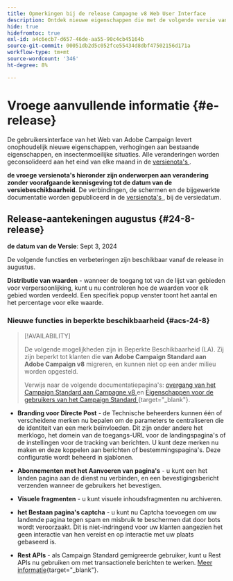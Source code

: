 ```yaml
---
title: Opmerkingen bij de release Campagne v8 Web User Interface
description: Ontdek nieuwe eigenschappen die met de volgende versie van het Gebruikersinterface van het Web van de Campagne komen
hide: true
hidefromtoc: true
exl-id: a4c6ecb7-d657-46de-aa55-90c4cb45164b
source-git-commit: 00051db2d5c052fce55434d8dbf47502156d171a
workflow-type: tm+mt
source-wordcount: '346'
ht-degree: 8%

---
```


# Vroege aanvullende informatie {#e-release}

De gebruikersinterface van het Web van Adobe Campaign levert onophoudelijk nieuwe eigenschappen, verhogingen aan bestaande eigenschappen, en insectenmoeilijke situaties. Alle veranderingen worden geconsolideerd aan het eind van elke maand in de [ versienota&#39;s ](release-notes.md).

**de vroege versienota&#39;s hieronder zijn onderworpen aan verandering zonder voorafgaande kennisgeving tot de datum van de versiebeschikbaarheid**. De verbindingen, de schermen en de bijgewerkte documentatie worden gepubliceerd in de [ versienota&#39;s ](release-notes.md), bij de versiedatum.

## Release-aantekeningen augustus {#24-8-release}

**de datum van de Versie**: Sept 3, 2024

De volgende functies en verbeteringen zijn beschikbaar vanaf de release in augustus.

**Distributie van waarden** - wanneer de toegang tot van de lijst van gebieden voor verpersoonlijking, kunt u nu controleren hoe de waarden voor elk gebied worden verdeeld. Een specifiek popup venster toont het aantal en het percentage voor elke waarde.


### Nieuwe functies in beperkte beschikbaarheid {#acs-24-8}

>[!AVAILABILITY]
>
>De volgende mogelijkheden zijn in Beperkte Beschikbaarheid (LA). Zij zijn beperkt tot klanten die **van Adobe Campaign Standard aan Adobe Campaign v8** migreren, en kunnen niet op een ander milieu worden opgesteld.
>
>Verwijs naar de volgende documentatiepagina&#39;s: [ overgang van het Campaign Standard aan Campagne v8 ](../rn/acs-migration.md) en [ Eigenschappen voor de gebruikers van het Campaign Standard ](https://experienceleague.adobe.com/docs/experience-cloud/campaign/campaign-standard-migration-home.html) {target="_blank"}.

* **Branding voor Directe Post** - de Technische beheerders kunnen één of verscheidene merken nu bepalen om de parameters te centraliseren die de identiteit van een merk beïnvloeden. Dit zijn onder andere het merklogo, het domein van de toegangs-URL voor de landingspagina&#39;s of de instellingen voor de tracking van berichten. U kunt deze merken nu maken en deze koppelen aan berichten of bestemmingspagina&#39;s. Deze configuratie wordt beheerd in sjablonen.

* **Abonnementen met het Aanvoeren van pagina&#39;s** - u kunt een het landen pagina aan de dienst nu verbinden, en een bevestigingsbericht verzenden wanneer de gebruikers het bevestigen.

* **Visuele fragmenten** - u kunt visuele inhoudsfragmenten nu archiveren.

* **het Bestaan pagina&#39;s captcha** - u kunt nu Captcha toevoegen om uw landende pagina tegen spam en misbruik te beschermen dat door bots wordt veroorzaakt. Dit is niet-indringend voor uw klanten aangezien het geen interactie van hen vereist en op interactie met uw plaats gebaseerd is.

* **Rest APIs** - als Campaign Standard gemigreerde gebruiker, kunt u Rest APIs nu gebruiken om met transactionele berichten te werken. [Meer informatie](https://experienceleague.adobe.com/docs/experience-cloud/campaign/apis/get-started-apis.html){target="_blank"}.
